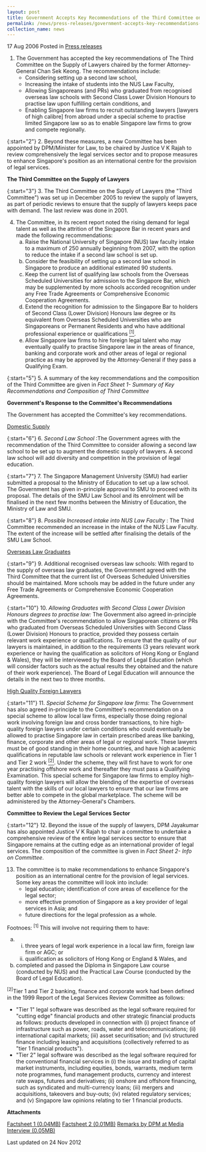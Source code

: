```yaml
---
layout: post
title: Government Accepts Key Recommendations of the Third Committee on the Supply of Lawyers
permalink: /news/press-releases/government-accepts-key-recommendations-of-the-third-committee-on-the-supply-of-lawyers-and-
collection_name: news
---
```


17 Aug 2006 Posted in [Press releases](/news/press-releases)

<ol>
<li>The Government has accepted the key recommendations of The Third Committee on the Supply of Lawyers chaired by the former Attorney-General Chan Sek Keong. The recommendations include:

<ul>

<li>Considering setting up a second law school,</li>
<li>Increasing the intake of students into the NUS Law Faculty,</li>
<li>Allowing Singaporeans (and PRs) who graduated from recognised overseas law schools with Second Class Lower Division Honours to practise law upon fulfilling certain conditions, and</li>
<li>Enabling Singapore law firms to recruit outstanding lawyers [lawyers of high calibre] from abroad under a special scheme to practise limited Singapore law so as to enable Singapore law firms to grow and compete regionally.</li>

</ul>


</li>
</ol>

{:start="2"}
2. Beyond these measures, a new Committee has been appointed by DPM/Minister for Law, to be chaired by Justice V K Rajah to review comprehensively the legal services sector and to propose measures to enhance Singapore's position as an international centre for the provision of legal services.

**The Third Committee on the Supply of Lawyers**

{:start="3"}
3. The Third Committee on the Supply of Lawyers (the "Third Committee") was set up in December 2005 to review the supply of lawyers, as part of periodic reviews to ensure that the supply of lawyers keeps pace with demand. The last review was done in 2001.


<ol start="4">
<li>The Committee, in its recent report noted the rising demand for legal talent as well as the attrition of the Singapore Bar in recent years and made the following recommendations:
<ol style="list-style-type: lower-alpha">


<li>Raise the National University of Singapore (NUS) law faculty intake to a maximum of 250 annually beginning from 2007, with the option to reduce the intake if a second law school is set up.</li>

<li>Consider the feasibility of setting up a second law school in Singapore to produce an additional estimated 90 students.</li>

<li>Keep the current list of qualifying law schools from the Overseas Scheduled Universities for admission to the Singapore Bar, which may be supplemented by more schools accorded recognition under any Free Trade Agreements or Comprehensive Economic Cooperation Agreements.</li>

<li>Extend the recognition for admission to the Singapore Bar to holders of Second Class (Lower Division) Honours law degree or its equivalent from Overseas Scheduled Universities who are Singaporeans or Permanent Residents and who have additional professional experience or qualifications <a href="#fn1"><sup>[1]</sup></a>.</li>

<li>Allow Singapore law firms to hire foreign legal talent who may eventually qualify to practise Singapore law in the areas of finance, banking and corporate work and other areas of legal or regional practice as may be approved by the Attorney-General if they pass a Qualifying Exam.</li>

</ol>

</li>
</ol>

{:start="5"}
5. A summary of the key recommendations and the composition of the Third Committee are given in *Fact Sheet 1- Summary of Key Recommendations and Composition of Third Committee*

**Government's Response to the Committee's Recommendations**

The Government has accepted the Committee's key recommendations.

<u>Domestic Supply</u>

{:start="6"}
6. *Second Law School* :The Government agrees with the recommendation of the Third Committee to consider allowing a second law school to be set up to augment the domestic supply of lawyers. A second law school will add diversity and competition in the provision of legal education.

{:start="7"}
7. The Singapore Management University (SMU) had earlier submitted a proposal to the Ministry of Education to set up a law school. The Government has given in-principle approval to SMU to proceed with its proposal. The details of the SMU Law School and its enrolment will be finalised in the next few months between the Ministry of Education, the Ministry of Law and SMU.

{:start="8"}
8. *Possible Increased intake into NUS Law Faculty* : The Third Committee recommended an increase in the intake of the NUS Law Faculty. The extent of the increase will be settled after finalising the details of the SMU Law School.


<u>Overseas Law Graduates</u>

{:start="9"}
9. Additional recognised overseas law schools: With regard to the supply of overseas law graduates, the Government agreed with the Third Committee that the current list of Overseas Scheduled Universities should be maintained. More schools may be added in the future under any Free Trade Agreements or Comprehensive Economic Cooperation Agreements.

{:start="10"}
10. *Allowing Graduates with Second Class Lower Division Honours degrees to practise law:* The Government also agreed in-principle with the Committee's recommendation to allow Singaporean citizens or PRs who graduated from Overseas Scheduled Universities with Second Class (Lower Division) Honours to practice, provided they possess certain relevant work experience or qualifications. To ensure that the quality of our lawyers is maintained, in addition to the requirements (3 years relevant work experience or having the qualification as solicitors of Hong Kong or England & Wales), they will be interviewed by the Board of Legal Education (which will consider factors such as the actual results they obtained and the nature of their work experience). The Board of Legal Education will announce the details in the next two to three months.


<u>High Quality Foreign Lawyers</u>

{:start="11"}
11. *Special Scheme for Singapore law firms*: The Government has also agreed in-principle to the Committee's recommendation on a special scheme to allow local law firms, especially those doing regional work involving foreign law and cross border transactions, to hire high-quality foreign lawyers under certain conditions who could eventually be allowed to practise Singapore law in certain prescribed areas like banking, finance, corporate and other areas of legal or regional work. These lawyers must be of good standing in their home countries, and have high academic qualifications in reputable law schools or relevant work experience in Tier 1 and Tier 2 work <a href="#fn2"><sup>[2]</sup></a>. Under the scheme, they will first have to work for one year practising offshore work and thereafter they must pass a Qualifying Examination. This special scheme for Singapore law firms to employ high-quality foreign lawyers will allow the blending of the expertise of overseas talent with the skills of our local lawyers to ensure that our law firms are better able to compete in the global marketplace. The scheme will be administered by the Attorney-General's Chambers.


**Committee to Review the Legal Services Sector**

{:start="12"}
12. Beyond the issue of the supply of lawyers, DPM Jayakumar has also appointed Justice V K Rajah to chair a committee to undertake a comprehensive review of the entire legal services sector to ensure that Singapore remains at the cutting edge as an international provider of legal services. The composition of the committee is given in *Fact Sheet 2- Info on Committee*.

<ol start="13">
<li>The committee is to make recommendations to enhance Singapore's position as an international centre for the provision of legal services. Some key areas the committee will look into include:
<ul>
<li>legal education; identification of core areas of excellence for the legal sector;</li>
<li>more effective promotion of Singapore as a key provider of legal services in Asia; and</li>
<li>future directions for the legal profession as a whole.</li>

</ul>

</li>
</ol>

Footnoes:
<sup>[1] </sup> This will involve not requiring them to have:
<ol style="list-style-type: lower-alpha">
<li>
<ol style="list-style-type: lower-roman">
<li> three years of legal work experience in a local law firm, foreign law firm or AGC; or</li>
<li>qualification as solicitors of Hong Kong or England & Wales, and</li>
</ol>
</li>
<li>
completed and passed the Diploma in Singapore Law course (conducted by NUS) and the Practical Law Course (conducted by the Board of Legal Education). 
</li>
</ol>


<sup>[2]</sup>Tier 1 and Tier 2 banking, finance and corporate work had been defined in the 1999 Report of the Legal Services Review Committee as follows:

<ul>
<li>"Tier 1" legal software was described as the legal software required for "cutting edge" financial products and other strategic financial products as follows: products developed in connection with (i) project finance of infrastructure such as power, roads, water and telecommunications; (ii) international capital markets; (iii) asset securitisation; and (iv) structured finance including leasing and acquisitions (collectively referred to as "tier 1 financial products"). </li>
<li>"Tier 2" legal software was described as the legal software required for the conventional financial services in (i) the issue and trading of capital market instruments, including equities, bonds, warrants, medium term note programmes, fund management products, currency and interest rate swaps, futures and derivatives; (ii) onshore and offshore financing, such as syndicated and multi-currency loans; (iii) mergers and acquisitions, takeovers and buy-outs; (iv) related regulatory services; and (v) Singapore law opinions relating to tier 1 financial products. </li>
</ul>

**Attachments**

[Factsheet 1 (0.04MB)](/files/news/press-releases/2006/08/linkclick62ed.pdf)
[Factsheet 2 (0.01MB)](/files/news/press-releases/2006/08/linkclick745d.pdf)
[Remarks by DPM at Media Interview (0.05MB)](/files/news/press-releases/2006/08/linkclick5561.pdf)

<p class="right-side-updated">Last updated on 24 Nov 2012</p>



